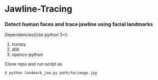 # Jawline-Tracing
### Detect human faces and trace jawline using facial landmarks

Dependencies(Use python 3+):
1. numpy
2. dlib
3. opencv-python

Clone repo and run script as

    $ python landmark_jaw.py path/to/image.jpg

